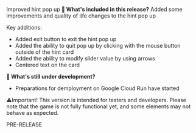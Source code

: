 Improved hint pop up
**🔧 What's included in this release?**
Added some improvements and quality of life changes to the hint pop up

Key additions: 
- Added exit button to exit the hint pop up
- Added the ability to quit pop up by clicking with the mouse button outside of the hint card
- Added the ability to modify slider value by using arrows
- Centered text on the card

**🚧 What's still under development?**
- Preparations for demployment on Google Cloud Run have started

⚠️Important! This version is intended for testers and developers. Please note that the game is not fully functional yet, and some elements may not behave as expected.

PRE-RELEASE
